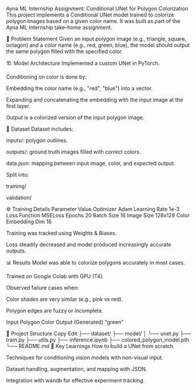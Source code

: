 Ayna ML Internship Assignment: Conditional UNet for Polygon Colorization
This project implements a Conditional UNet model trained to colorize polygon images based on a given color name. It was built as part of the Ayna ML Internship take-home assignment.

📌 Problem Statement
Given an input polygon image (e.g., triangle, square, octagon) and a color name (e.g., red, green, blue), the model should output the same polygon filled with the specified color.

🏗️ Model Architecture
Implemented a custom UNet in PyTorch.

Conditioning on color is done by:

Embedding the color name (e.g., "red", "blue") into a vector.

Expanding and concatenating the embedding with the input image at the first layer.

Output is a colorized version of the input polygon image.

🧪 Dataset
Dataset includes:

inputs/: polygon outlines.

outputs/: ground truth images filled with correct colors.

data.json: mapping between input image, color, and expected output.

Split into:

training/

validation/

⚙️ Training Details
Parameter	Value
Optimizer	Adam
Learning Rate	1e-3
Loss Function	MSELoss
Epochs	20
Batch Size	16
Image Size	128x128
Color Embedding Dim	16

Training was tracked using Weights & Biases.

Loss steadily decreased and model produced increasingly accurate outputs.

📊 Results
Model was able to colorize polygons accurately in most cases.

Trained on Google Colab with GPU (T4).

Observed failure cases when:

Color shades are very similar (e.g., pink vs red).

Polygon edges are fuzzy or incomplete.

Input Polygon	Color	Output (Generated)
"green"	

📁 Project Structure
Copy
Edit
├── dataset/
├── model/
│   └── unet.py
├── train.py
├── utils.py
├── inference.ipynb
├── colored_polygon_model.pth
└── README.md
🧠 Key Learnings
How to build a UNet from scratch.

Techniques for conditioning vision models with non-visual input.

Dataset handling, augmentation, and mapping with JSON.

Integration with wandb for effective experiment tracking.


